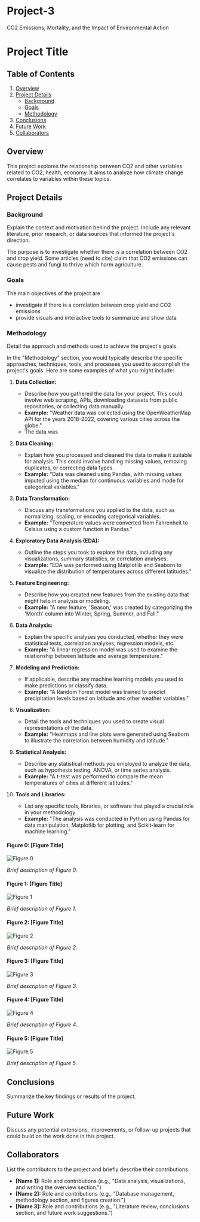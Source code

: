 # Project-3
CO2 Emissions, Mortality, and the Impact of Environmental Action

# Project Title

## Table of Contents
1. [Overview](#overview)
2. [Project Details](#project-details)
   - [Background](#background)
   - [Goals](#goals)
   - [Methodology](#methodology)
3. [Conclusions](#conclusions)
4. [Future Work](#future-work)
5. [Collaborators](#collaborators)

## Overview

This project explores the relationship between CO2 and other variables related to CO2, health, economy.  It aims to analyze how climate change correlates to variables within these topics.  

## Project Details

### Background
Explain the context and motivation behind the project. Include any relevant literature, prior research, or data sources that informed the project's direction. 

The purpose is to investigate whether there is a correlation between CO2 and crop yield.  Some articles (need to cite) claim that CO2 emissions can cause pests and fungi to thrive which harm agriculture.  

### Goals
The main objectives of the project are
- investigate if there is a correlation between crop yield and CO2 emissions
- provide visuals and interactive tools to summarize and show data

### Methodology
Detail the approach and methods used to achieve the project's goals.

In the "Methodology" section, you would typically describe the specific approaches, techniques, tools, and processes you used to accomplish the project's goals. Here are some examples of what you might include:

1. **Data Collection:**
   - Describe how you gathered the data for your project. This could involve web scraping, APIs, downloading datasets from public repositories, or collecting data manually.
   - **Example:** "Weather data was collected using the OpenWeatherMap API for the years 2018-2022, covering various cities across the globe."
   - The data was

2. **Data Cleaning:**
   - Explain how you processed and cleaned the data to make it suitable for analysis. This could involve handling missing values, removing duplicates, or correcting data types.
   - **Example:** "Data was cleaned using Pandas, with missing values imputed using the median for continuous variables and mode for categorical variables."

3. **Data Transformation:**
   - Discuss any transformations you applied to the data, such as normalizing, scaling, or encoding categorical variables.
   - **Example:** "Temperature values were converted from Fahrenheit to Celsius using a custom function in Pandas."

4. **Exploratory Data Analysis (EDA):**
   - Outline the steps you took to explore the data, including any visualizations, summary statistics, or correlation analyses.
   - **Example:** "EDA was performed using Matplotlib and Seaborn to visualize the distribution of temperatures across different latitudes."

5. **Feature Engineering:**
   - Describe how you created new features from the existing data that might help in analysis or modeling.
   - **Example:** "A new feature, 'Season,' was created by categorizing the 'Month' column into Winter, Spring, Summer, and Fall."

6. **Data Analysis:**
   - Explain the specific analyses you conducted, whether they were statistical tests, correlation analyses, regression models, etc.
   - **Example:** "A linear regression model was used to examine the relationship between latitude and average temperature."

7. **Modeling and Prediction:**
   - If applicable, describe any machine learning models you used to make predictions or classify data.
   - **Example:** "A Random Forest model was trained to predict precipitation levels based on latitude and other weather variables."

8. **Visualization:**
   - Detail the tools and techniques you used to create visual representations of the data.
   - **Example:** "Heatmaps and line plots were generated using Seaborn to illustrate the correlation between humidity and latitude."

9. **Statistical Analysis:**
   - Describe any statistical methods you employed to analyze the data, such as hypothesis testing, ANOVA, or time series analysis.
   - **Example:** "A t-test was performed to compare the mean temperatures of cities at different latitudes."

10. **Tools and Libraries:**
    - List any specific tools, libraries, or software that played a crucial role in your methodology.
    - **Example:** "The analysis was conducted in Python using Pandas for data manipulation, Matplotlib for plotting, and Scikit-learn for machine learning."

#### Figure 0: [Figure Title]
![Figure 0](path/to/figure0.png)

*Brief description of Figure 0.*

#### Figure 1: [Figure Title]
![Figure 1](path/to/figure1.png)

*Brief description of Figure 1.*

#### Figure 2: [Figure Title]
![Figure 2](path/to/figure2.png)

*Brief description of Figure 2.*

#### Figure 3: [Figure Title]
![Figure 3](path/to/figure3.png)

*Brief description of Figure 3.*

#### Figure 4: [Figure Title]
![Figure 4](path/to/figure4.png)

*Brief description of Figure 4.*

#### Figure 5: [Figure Title]
![Figure 5](path/to/figure5.png)

*Brief description of Figure 5.*

## Conclusions

Summarize the key findings or results of the project.

## Future Work

Discuss any potential extensions, improvements, or follow-up projects that could build on the work done in this project.

## Collaborators

List the contributors to the project and briefly describe their contributions.

- **[Name 1]:** Role and contributions (e.g., "Data analysis, visualizations, and writing the overview section.")
- **[Name 2]:** Role and contributions (e.g., "Database management, methodology section, and figures creation.")
- **[Name 3]:** Role and contributions (e.g., "Literature review, conclusions section, and future work suggestions.")